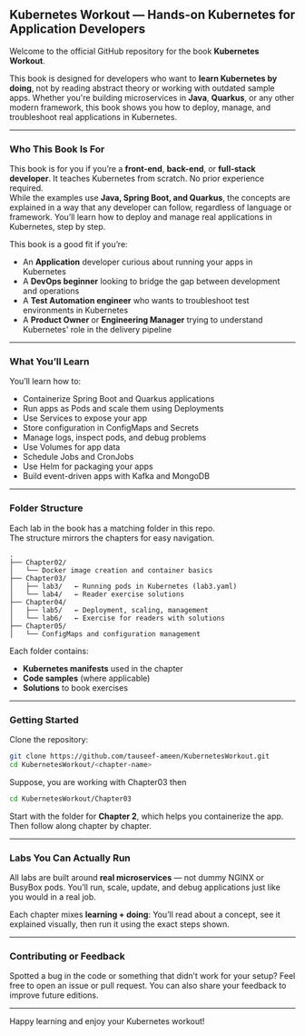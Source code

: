 ## Kubernetes Workout — Hands-on Kubernetes for Application Developers

Welcome to the official GitHub repository for the book **Kubernetes Workout**.

This book is designed for developers who want to **learn Kubernetes by doing**, not by reading abstract theory or working with outdated sample apps. Whether you're building microservices in **Java**, **Quarkus**, or any other modern framework, this book shows you how to deploy, manage, and troubleshoot real applications in Kubernetes.

---

### Who This Book Is For

This book is for you if you’re a **front-end**, **back-end**, or **full-stack developer**. It teaches Kubernetes from scratch. No prior experience required.     
While the examples use **Java, Spring Boot, and Quarkus**, the concepts are explained in a way that any developer can follow, regardless of language or framework. You’ll learn how to deploy and manage real applications in Kubernetes, step by step.

This book is a good fit if you’re:

- An **Application** developer curious about running your apps in Kubernetes
- A **DevOps beginner** looking to bridge the gap between development and operations
- A **Test Automation engineer** who wants to troubleshoot test environments in Kubernetes
- A **Product Owner** or **Engineering Manager** trying to understand Kubernetes' role in the delivery pipeline

---

### What You’ll Learn

You’ll learn how to:

- Containerize Spring Boot and Quarkus applications
- Run apps as Pods and scale them using Deployments
- Use Services to expose your app
- Store configuration in ConfigMaps and Secrets
- Manage logs, inspect pods, and debug problems
- Use Volumes for app data
- Schedule Jobs and CronJobs
- Use Helm for packaging your apps
- Build event-driven apps with Kafka and MongoDB

---

### Folder Structure

Each lab in the book has a matching folder in this repo.  
The structure mirrors the chapters for easy navigation.

```
.
├── Chapter02/
│   └── Docker image creation and container basics
├── Chapter03/
│   ├── lab3/   ← Running pods in Kubernetes (lab3.yaml)
│   └── lab4/   ← Reader exercise solutions
├── Chapter04/
│   ├── lab5/   ← Deployment, scaling, management
│   └── lab6/   ← Exercise for readers with solutions
├── Chapter05/
│   └── ConfigMaps and configuration management
````

Each folder contains:

- **Kubernetes manifests** used in the chapter
- **Code samples** (where applicable)
- **Solutions** to book exercises

---

### Getting Started

Clone the repository:

```bash
git clone https://github.com/tauseef-ameen/KubernetesWorkout.git
cd KubernetesWorkout/<chapter-name>
````

Suppose, you are working with Chapter03 then
```bash
cd KubernetesWorkout/Chapter03
````

Start with the folder for **Chapter 2**, which helps you containerize the app.
Then follow along chapter by chapter.

---

### Labs You Can Actually Run

All labs are built around **real microservices** — not dummy NGINX or BusyBox pods.
You’ll run, scale, update, and debug applications just like you would in a real job.

Each chapter mixes **learning + doing**:
You’ll read about a concept, see it explained visually, then run it using the exact steps shown.

---

### Contributing or Feedback

Spotted a bug in the code or something that didn’t work for your setup?
Feel free to open an issue or pull request. You can also share your feedback to improve future editions.

---

Happy learning and enjoy your Kubernetes workout!
